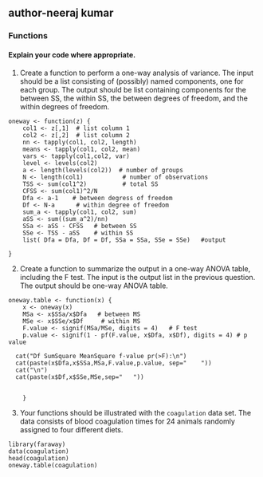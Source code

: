 author-neeraj kumar
--------

###  Functions

#### Explain your code where appropriate.

1. Create a function to perform a one-way analysis of variance. The input should be a list consisting of (possibly) named components, one for each group. The output should be list containing components for the between SS, the within SS, the between degrees of freedom, and the within degrees of freedom. 
```{r}
oneway <- function(z) {
    col1 <- z[,1]  # list column 1 
    col2 <- z[,2]  # list column 2 
    nn <- tapply(col1, col2, length)
    means <- tapply(col1, col2, mean)
    vars <- tapply(col1,col2, var)
    level <- levels(col2)
    a <- length(levels(col2))  # number of groups
    N <- length(col1)           # number of observations
    TSS <- sum(col1^2)          # total SS
    CFSS <- sum(col1)^2/N
    Dfa <- a-1    # between degress of freedom
    Df <- N-a      # within degree of freedom  
    sum_a <- tapply(col1, col2, sum)
    aSS <- sum((sum_a^2)/nn)
    SSa <- aSS - CFSS   # between SS
    SSe <- TSS - aSS    # within SS
    list( Dfa = Dfa, Df = Df, SSa = SSa, SSe = SSe)   #output
   
}
```

2. Create a function to summarize the output in a one-way ANOVA table, including the F test. The input is the output list in the previous question. The output should be one-way ANOVA table.
```{r}
oneway.table <- function(x) {
    x <- oneway(x)
    MSa <- x$SSa/x$Dfa   # between MS
    MSe <- x$SSe/x$Df     # within MS
    F.value <- signif(MSa/MSe, digits = 4)   # F test
    p.value <- signif(1 - pf(F.value, x$Dfa, x$Df), digits = 4) # p value
 
  cat("Df SumSquare MeanSquare f-value pr(>F):\n")
  cat(paste(x$Dfa,x$SSa,MSa,F.value,p.value, sep="    "))
  cat("\n")
  cat(paste(x$Df,x$SSe,MSe,sep="   "))


    }
```

3. Your functions should be illustrated with the `coagulation` data set. The data consists of blood coagulation times for 24 animals randomly assigned to four different diets.
```{r}
library(faraway)
data(coagulation)
head(coagulation)
oneway.table(coagulation)

```

